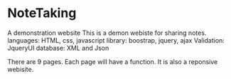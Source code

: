# NoteTaking
A demonstration website
This is a demon webiste for sharing notes.
languages: HTML, css, javascript
library: boostrap, jquery, ajax
Validation: JqueryUI
database: XML and Json


There are 9 pages. Each page will have a function.
It is also a reponsive webisite.
